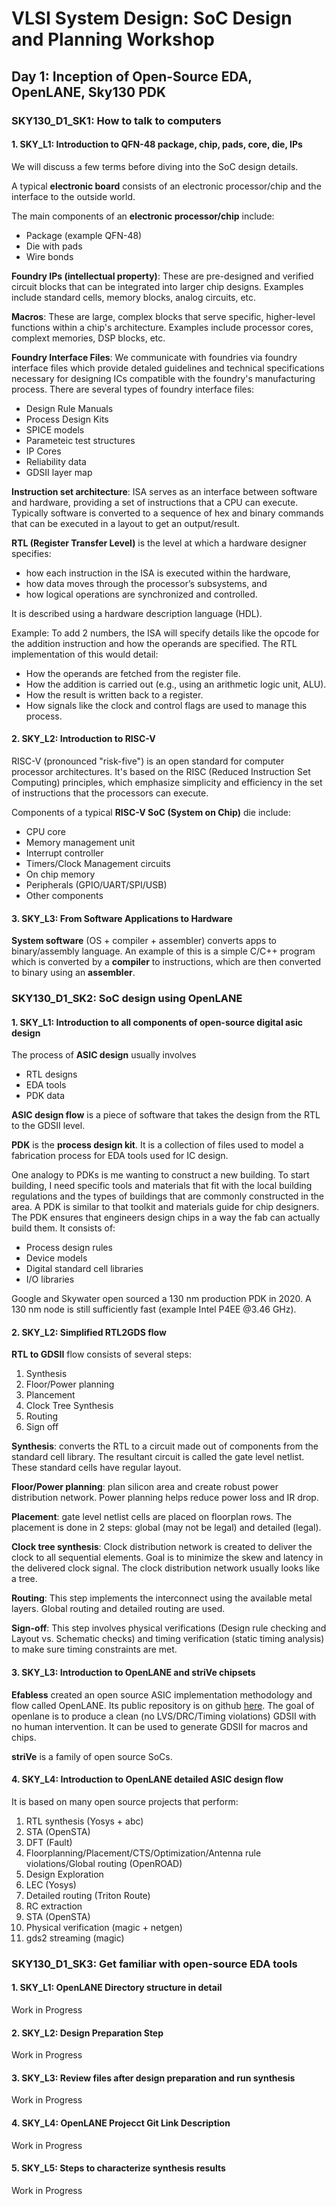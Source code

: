 # VLSI System Design: SoC Design and Planning Workshop

## Day 1: Inception of Open-Source EDA, OpenLANE, Sky130 PDK

### SKY130_D1_SK1: How to talk to computers

#### 1. SKY_L1: Introduction to QFN-48 package, chip, pads, core, die, IPs

We will discuss a few terms before diving into the SoC design details.

A typical **electronic board** consists of an electronic processor/chip and the interface to the outside world.

The main components of an **electronic processor/chip** include:
- Package (example QFN-48)
- Die with pads
- Wire bonds

**Foundry IPs (intellectual property)**: These are pre-designed and verified circuit blocks that can be integrated into larger chip designs. Examples include standard cells, memory blocks, analog circuits, etc.

**Macros**: These are large, complex blocks that serve specific, higher-level functions within a chip's architecture. Examples include processor cores, complext memories, DSP blocks, etc.

**Foundry Interface Files**: We communicate with foundries via foundry interface files which provide detaled guidelines and technical specifications necessary for designing ICs compatible with the foundry's manufacturing process. There are several types of foundry interface files:
- Design Rule Manuals
- Process Design Kits
- SPICE models
- Parameteic test structures
- IP Cores
- Reliability data
- GDSII layer map

**Instruction set architecture**: ISA serves as an interface between software and hardware, providing a set of instructions that a CPU can execute. Typically software is converted to a sequence of hex and binary commands that can be executed in a layout to get an output/result.

**RTL (Register Transfer Level)** is the level at which a hardware designer specifies: 
- how each instruction in the ISA is executed within the hardware, 
- how data moves through the processor’s subsystems, and 
- how logical operations are synchronized and controlled.

It is described using a hardware description language (HDL). 

Example: To add 2 numbers, the ISA will specify details like the opcode for the addition instruction and how the operands are specified. The RTL implementation of this would detail:

- How the operands are fetched from the register file.
- How the addition is carried out (e.g., using an arithmetic logic unit, ALU).
- How the result is written back to a register.
- How signals like the clock and control flags are used to manage this process.

#### 2. SKY_L2: Introduction to RISC-V

RISC-V (pronounced "risk-five") is an open standard for computer processor architectures. It's based on the RISC (Reduced Instruction Set Computing) principles, which emphasize simplicity and efficiency in the set of instructions that the processors can execute.

Components of a typical **RISC-V SoC (System on Chip)** die include:
- CPU core
- Memory management unit
- Interrupt controller
- Timers/Clock Management circuits
- On chip memory
- Peripherals (GPIO/UART/SPI/USB)
- Other components

#### 3. SKY_L3: From Software Applications to Hardware

**System software** (OS + compiler + assembler) converts apps to binary/assembly language. An example of this is a simple C/C++ program which is converted by a **compiler** to instructions, which are then converted to binary using an **assembler**.

### SKY130_D1_SK2: SoC design using OpenLANE

#### 1. SKY_L1: Introduction to all components of open-source digital asic design

The process of **ASIC design** usually involves
- RTL designs
- EDA tools
- PDK data

**ASIC design flow** is a piece of software that takes the design from the RTL to the GDSII level. 

**PDK** is the **process design kit**. It is a collection of files used to model a fabrication process for EDA tools used for IC design.

One analogy to PDKs is me wanting to construct a new building. To start building, I need specific tools and materials that fit with the local building regulations and the types of buildings that are commonly constructed in the area. A PDK is similar to that toolkit and materials guide for chip designers. The PDK ensures that engineers design chips in a way the fab can actually build them. It consists of:

- Process design rules 
- Device models
- Digital standard cell libraries
- I/O libraries

Google and Skywater open sourced a 130 nm production PDK in 2020. A 130 nm node is still sufficiently fast (example Intel P4EE @3.46 GHz).

#### 2. SKY_L2: Simplified RTL2GDS flow

**RTL to GDSII** flow consists of several steps:
1. Synthesis
2. Floor/Power planning 
3. Plancement
4. Clock Tree Synthesis
5. Routing
6. Sign off

**Synthesis**: converts the RTL to a circuit made out of components from the standard cell library. The resultant circuit is called the gate level netlist. These standard cells have regular layout. 

**Floor/Power planning**: plan silicon area and create robust power distribution network. Power planning helps reduce power loss and IR drop.

**Placement**: gate level netlist cells are placed on floorplan rows. The placement is done in 2 steps: global (may not be legal) and detailed (legal).

**Clock tree synthesis**: Clock distribution network is created to deliver the clock to all sequential elements. Goal is to minimize the skew and latency in the delivered clock signal. The clock distribution network usually looks like a tree.

**Routing**: This step implements the interconnect using the available metal layers. Global routing and detailed routing are used.

**Sign-off**: This step involves physical verifications (Design rule checking and Layout vs. Schematic checks) and timing verification (static timing analysis) to make sure timing constraints are met.

#### 3. SKY_L3: Introduction to OpenLANE and striVe chipsets

**Efabless** created an open source ASIC implementation methodology and flow called OpenLANE. Its public repository is on github [here](https://github.com/The-OpenROAD-Project/OpenLane). The goal of openlane is to produce a clean (no LVS/DRC/Timing violations) GDSII with no human intervention. It can be used to generate GDSII for macros and chips. 

**striVe** is a family of open source SoCs.

#### 4. SKY_L4: Introduction to OpenLANE detailed ASIC design flow

It is based on many open source projects that perform:

1. RTL synthesis (Yosys + abc)
2. STA (OpenSTA)
3. DFT (Fault)
4. Floorplanning/Placement/CTS/Optimization/Antenna rule violations/Global routing (OpenROAD)
5. Design Exploration
6. LEC (Yosys)
7. Detailed routing (Triton Route)
8. RC extraction
9. STA (OpenSTA)
10. Physical verification (magic + netgen)
11. gds2 streaming (magic)

### SKY130_D1_SK3: Get familiar with open-source EDA tools

#### 1. SKY_L1: OpenLANE Directory structure in detail

Work in Progress

#### 2. SKY_L2: Design Preparation Step

Work in Progress

#### 3. SKY_L3: Review files after design preparation and run synthesis

Work in Progress

#### 4. SKY_L4: OpenLANE Projecct Git Link Description

Work in Progress

#### 5. SKY_L5: Steps to characterize synthesis results

Work in Progress
